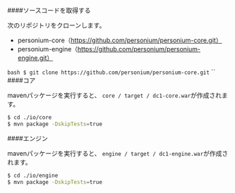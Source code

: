 
####ソースコードを取得する

次のリポジトリをクローンします。

* personium-core（https://github.com/personium/personium-core.git）
* personium-engine（https://github.com/personium/personium-engine.git）


`` bash
$ git clone https://github.com/personium/personium-core.git
`` ``
####コア

mavenパッケージを実行すると、 `core / target / dc1-core.war`が作成されます。

```bash
$ cd ./io/core
$ mvn package -DskipTests=true
```

####エンジン

mavenパッケージを実行すると、 `engine / target / dc1-engine.war`が作成されます。

```bash
$ cd ./io/engine
$ mvn package -DskipTests=true
```
